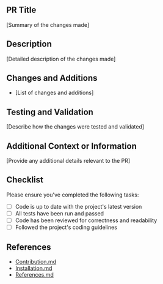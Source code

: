 ## PR Title
[Summary of the changes made]

## Description
[Detailed description of the changes made]

## Changes and Additions
- [List of changes and additions]

## Testing and Validation
[Describe how the changes were tested and validated]

## Additional Context or Information
[Provide any additional details relevant to the PR]

## Checklist
Please ensure you've completed the following tasks:
- [ ] Code is up to date with the project's latest version
- [ ] All tests have been run and passed
- [ ] Code has been reviewed for correctness and readability
- [ ] Followed the project's coding guidelines

## References
- [Contribution.md](https://github.com/Soumya-Kushwaha/SoundScape/blob/main/Contribution.md)
- [Installation.md](https://github.com/Soumya-Kushwaha/SoundScape/blob/main/Installation.md)
- [References.md](https://github.com/Soumya-Kushwaha/SoundScape/blob/main/References.md)

